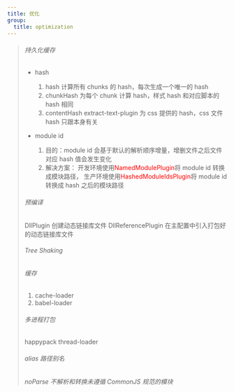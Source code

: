 ```yaml
---
title: 优化
group:
  title: optimization
---
```


> ###### 持久化缓存
>
> - hash
>
>   1. hash 计算所有 chunks 的 hash，每次生成一个唯一的 hash
>   2. chunkHash 为每个 chunk 计算 hash，样式 hash 和对应脚本的 hash 相同
>   3. contentHash extract-text-plugin 为 css 提供的 hash，css 文件 hash 只跟本身有关
>
> - module id
>
>   1. 目的：module id 会基于默认的解析顺序增量，增删文件之后文件对应 hash 值会发生变化
>   2. 解决方案：
>    开发环境使用<font color='red'>NamedModulePlugin</font>将 module id 转换成模块路径，
>    生产环境使用<font color='red'>HashedModuleIdsPlugin</font>将 module id 转换成 hash 之后的模块路径
>
> ######  预编译
> DllPlugin 创建动态链接库文件
> DllReferencePlugin 在主配置中引入打包好的动态链接库文件
>
> ######  Tree Shaking
>
> ######  缓存
> 1. cache-loader
> 2. babel-loader
>
> ###### 多进程打包
> happypack
> thread-loader
>
> ###### alias 路径别名
>
> ###### noParse 不解析和转换未遵循 CommonJS 规范的模块
